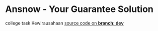 # Ansnow - Your Guarantee Solution
college task Kewirausahaan 
<a href="https://github.com/sabiq7392/kwu-ansnow/tree/dev">
  source code on <b>branch: dev</b>
</a>

